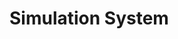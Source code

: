 # Simulation System
<!--
TODO:
- [ ] Fixed Rate event  : Simulation system
      Anything at a capped/fixed rate
-->
